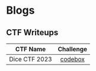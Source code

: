 # Blogs

## CTF Writeups


| CTF Name | Challenge |
|:-:|:-:|
|Dice CTF 2023| [codebox](/dicectf23-writeups/codebox/)|